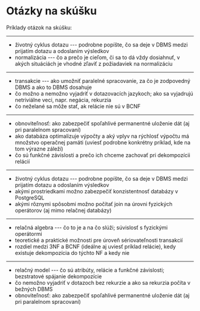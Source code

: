 # Otázky na skúšku

Príklady otázok na skúšku:

---

* životný cyklus dotazu --- podrobne popíšte, čo sa deje v DBMS medzi prijatím dotazu a odoslaním výsledkov
* normalizácia --- čo a prečo je cieľom, či sa to dá vždy dosiahnuť, v akých situáciách je vhodné zľaviť z požiadaviek na normalizáciu

---

* transakcie --- ako umožniť paralelné spracovanie, za čo je zodpovedný DBMS a ako to DBMS dosahuje
* čo možno a nemožno vyjadriť v dotazovacích jazykoch; ako sa vyjadrujú netriviálne veci, napr. negácia, rekurzia
* čo neželané sa môže stať, ak relácie nie sú v BCNF

---

* obnoviteľnosť: ako zabezpečiť spoľahlivé permanentné uloženie dát (aj pri paralelnom spracovaní)
* ako databáza optimalizuje výpočty a aký vplyv na rýchlosť výpočtu má množstvo operačnej pamäti (uviesť podrobne konkrétny príklad, kde na tom výrazne záleží)
* čo sú funkčné závislosti a prečo ich chceme zachovať pri dekompozícii relácií

---

* životný cyklus dotazu --- podrobne popíšte, čo sa deje v DBMS medzi prijatím dotazu a odoslaním výsledkov
* akými prostriedkami možno zabezpečiť konzistentnosť databázy v PostgreSQL
* akými rôznymi spôsobmi možno počítať join na úrovni fyzických operátorov (aj mimo relačnej databázy)

---

* relačná algebra --- čo to je a na čo slúži; súvislosť s fyzickými operátormi
* teoretické a praktické možnosti pre úroveň sériovateľnosti transakcií
* rozdiel medzi 3NF a BCNF (ideálne aj uviesť príklad relácie), kedy existuje dekompozícia do týchto NF a kedy nie

---

* relačný model --- čo sú atribúty, relácie a funkčné závislosti; bezstratové spájanie dekompozície
* čo nemožno vyjadriť v dotazoch bez rekurzie a ako sa rekurzia počíta v bežných DBMS
* obnoviteľnosť: ako zabezpečiť spoľahlivé permanentné uloženie dát (aj pri paralelnom spracovaní)

